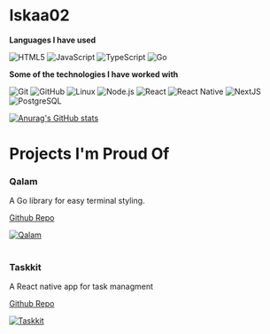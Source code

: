 # Iskaa02

**Languages I have used**

![HTML5](https://img.shields.io/badge/-HTML5-fff?style=flat&logo=HTML5)
![JavaScript](https://img.shields.io/badge/-JavaScript-7a807c?style=flat&logo=javascript)
![TypeScript](https://img.shields.io/badge/-TypeScript-fff?style=flat&logo=typescript&logoColor=007ACC)
![Go](https://img.shields.io/badge/-Go-fff?style=flat&logo=Go)

**Some of the technologies I have worked with**

![Git](https://img.shields.io/badge/-Git-000000?style=flat&logo=git&logoColor=F05032)
![GitHub](https://img.shields.io/badge/-GitHub-000000?style=flat&logo=github&logoColor=FFFFFF)
![Linux](https://img.shields.io/badge/-Linux-000000?style=flat&logo=linux&logoColor=fff)
![Node.js](https://img.shields.io/badge/-Node.js-000000?style=flat&logo=node.js&logoColor=339933)
![React](https://img.shields.io/badge/-React-000000?style=flat&logo=React&logoColor=61DAFB)
![React Native](https://img.shields.io/badge/-React%20Native-000000?style=flat&logo=React&logoColor=fff)
![NextJS](https://img.shields.io/badge/-NextJS-000000?style=flat&logo=Next.js&logoColor=fff)
![PostgreSQL](https://img.shields.io/badge/-PostgreSQL-000?style=flat&logo=PostgreSQL&logoColor=fff)

[![Anurag's GitHub stats](https://github-readme-stats.vercel.app/api?username=iskaa02&count_private=true&theme=vue)](https://github.com/anuraghazra/github-readme-stats)

# Projects I'm Proud Of

### Qalam
A Go library for easy terminal styling.

[Github Repo](https://github.com/iskaa02/qalam)

[![Qalam](https://raw.githubusercontent.com/iskaa02/qalam/main/qalam_example.png)](https://github.com/iskaa02/qalam)

#

### Taskkit
A React native app for task managment

[Github Repo](https://github.com/iskaa02/taskkit)


[![Taskkit](https://github.com/iskaa02/Taskkit/raw/main/readme.png?raw=true)](https://github.com/iskaa02/Taskkit)
